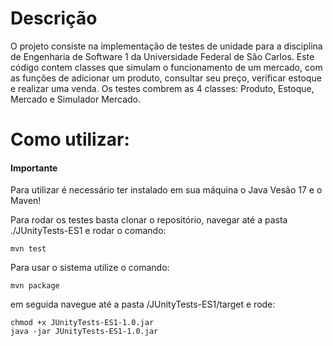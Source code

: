 # Descrição
O projeto consiste na implementação de testes de unidade para a disciplina de Engenharia de Software 1 da Universidade Federal de São Carlos.
Este código contem classes que simulam o funcionamento de um mercado, com as funções de adicionar um produto, consultar seu preço, verificar estoque e realizar uma venda.
Os testes combrem as 4 classes: Produto, Estoque, Mercado e Simulador Mercado.

# Como utilizar:

#### Importante
Para utilizar é necessário ter instalado em sua máquina o Java Vesão 17 e o Maven!

Para rodar os testes basta clonar o repositório, navegar até a pasta ./JUnityTests-ES1 e rodar o comando:

```shell
mvn test
```

Para usar o sistema utilize o comando:

```shell
mvn package
```

em seguida navegue até a pasta /JUnityTests-ES1/target e rode:

```shell
chmod +x JUnityTests-ES1-1.0.jar 
java -jar JUnityTests-ES1-1.0.jar 
```

